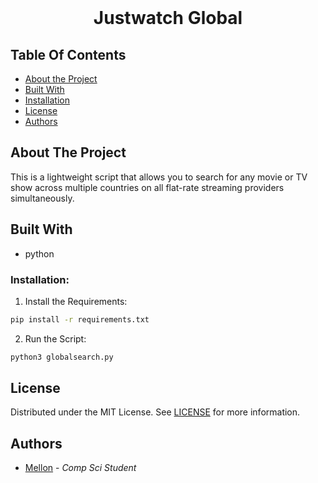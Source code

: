 <br/>
<p align="center">

  <h1 align="center">Justwatch Global</h3>

</p>


## Table Of Contents

-   [About the Project](#about-the-project)
-   [Built With](#built-with)
-   [Installation](#installation)
-   [License](#license)
-   [Authors](#authors)

## About The Project

This is a lightweight script that allows you to search for any movie or TV show across multiple countries on all flat-rate streaming providers simultaneously.

## Built With

-   python


### Installation:

1. Install the Requirements:

```sh
pip install -r requirements.txt
```

2. Run the Script:

```sh
python3 globalsearch.py
```


## License

Distributed under the MIT License. See [LICENSE](https://github.com/mellonsmith/justwatch-global/blob/master/LICENSE.md) for more information.

## Authors

-   [Mellon](https://github.com/mellonsmith) - _Comp Sci Student_
